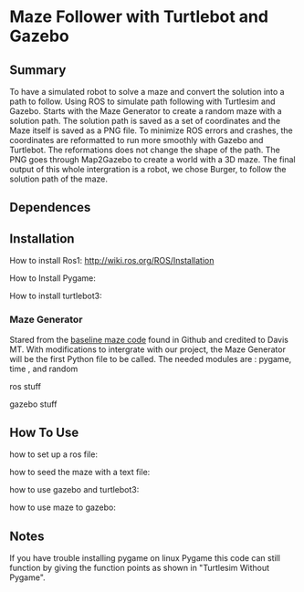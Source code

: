 # Maze Follower with Turtlebot and Gazebo
## Summary

To have a simulated robot to solve a maze and convert the solution into a path to follow. Using ROS to simulate path following with Turtlesim and Gazebo. Starts with the Maze Generator to create a random maze with a solution path. The solution path is saved as a set of coordinates and the Maze itself is saved as a PNG file. To minimize ROS errors and crashes, the coordinates are reformatted to run more smoothly with Gazebo and Turtlebot. The reformations does not change the shape of the path. The PNG goes through Map2Gazebo to create a world with a 3D maze. The final output of this whole intergration is a robot, we chose Burger, to follow the solution path of the maze.

## Dependences

## Installation
How to install Ros1: http://wiki.ros.org/ROS/Installation


How to Install Pygame: 


How to install turtlebot3: 


### Maze Generator

Stared from the [baseline maze code]( https://github.com/tonypdavis/PythonMazeGenerator) found in Github and credited to Davis MT. With modifications to intergrate with our project, the Maze Generator will be the first Python file to be called. The needed modules are : pygame, time , and random        





ros stuff


gazebo stuff


## How To Use

how to set up a ros file: 


how to seed the maze with a text file:


how to use gazebo and turtlebot3:


how to use maze to gazebo:


## Notes

If you have trouble installing pygame on linux Pygame this code can still function by giving the function points as shown in "Turtlesim Without Pygame".

